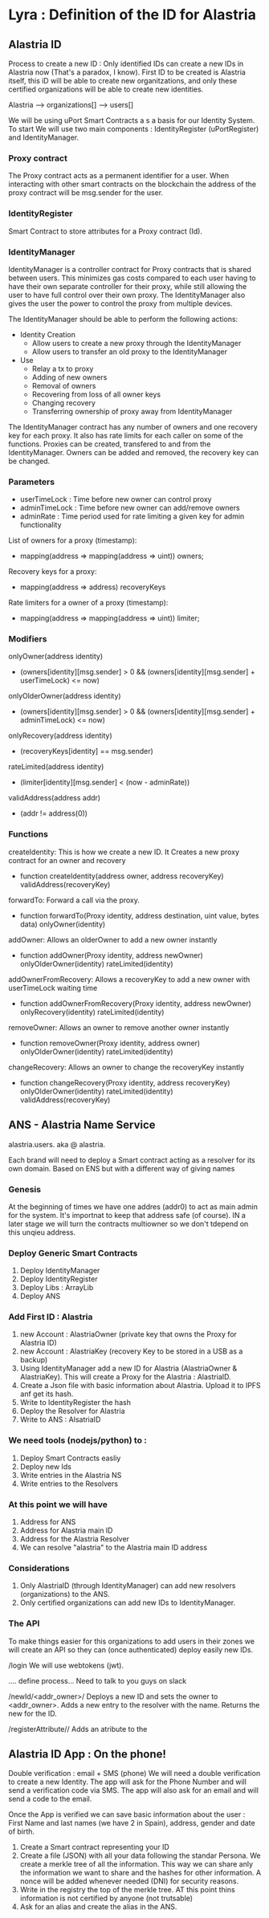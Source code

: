 # Lyra : Definition of the ID for Alastria

## Alastria ID

Process to create a new ID : Only identified IDs can create a new IDs in Alastria now (That's a paradox, I know). First ID to be created is Alastria itself, this iD will be able to create new organitzations, and only these certified organizations will be able to create new identities.

Alastria --> organizations[] --> users[]

We will be using uPort Smart Contracts a s a basis for our Identity System. To start We will use two main components : IdentityRegister (uPortRegister) and IdentityManager.

### Proxy contract
The Proxy contract acts as a permanent identifier for a user. When interacting with other smart contracts on the blockchain the address of the proxy contract will be msg.sender for the user.

### IdentityRegister
Smart Contract to store attributes for a Proxy contract (Id).

### IdentityManager
IdentityManager is a controller contract for Proxy contracts that is shared between users. This minimizes gas costs compared to each user having to have their own separate controller for their proxy, while still allowing the user to have full control over their own proxy. The IdentityManager also gives the user the power to control the proxy from multiple devices.

The IdentityManager should be able to perform the following actions:

- Identity Creation
  - Allow users to create a new proxy through the IdentityManager
  - Allow users to transfer an old proxy to the IdentityManager
- Use
  - Relay a tx to proxy
  - Adding of new owners
  - Removal of owners
  - Recovering from loss of all owner keys
  - Changing recovery
  - Transferring ownership of proxy away from IdentityManager

The IdentityManager contract has any number of owners and one recovery key for each proxy. It also has rate limits for each caller on some of the functions. Proxies can be created, transfered to and from the IdentityManager. Owners can be added and removed, the recovery key can be changed.

### Parameters

- userTimeLock : Time before new owner can control proxy
- adminTimeLock : Time before new owner can add/remove owners
- adminRate : Time period used for rate limiting a given key for admin functionality

List of owners for a proxy (timestamp):
- mapping(address => mapping(address => uint)) owners;

Recovery keys for a proxy:
- mapping(address => address) recoveryKeys

Rate limiters for a owner of a proxy (timestamp):
- mapping(address => mapping(address => uint)) limiter;

### Modifiers

onlyOwner(address identity)
- (owners[identity][msg.sender] > 0 && (owners[identity][msg.sender] + userTimeLock) <= now)

onlyOlderOwner(address identity)
- (owners[identity][msg.sender] > 0 && (owners[identity][msg.sender] + adminTimeLock) <= now)

onlyRecovery(address identity)
- (recoveryKeys[identity] == msg.sender)

rateLimited(address identity)
- (limiter[identity][msg.sender] < (now - adminRate))

validAddress(address addr)
- (addr != address(0))

### Functions

createIdentity: This is how we create a new ID. It Creates a new proxy contract for an owner and recovery
- function createIdentity(address owner, address recoveryKey) validAddress(recoveryKey)

forwardTo: Forward a call via the proxy.
- function forwardTo(Proxy identity, address destination, uint value, bytes data) onlyOwner(identity)

addOwner: Allows an olderOwner to add a new owner instantly
- function addOwner(Proxy identity, address newOwner) onlyOlderOwner(identity) rateLimited(identity)

addOwnerFromRecovery: Allows a recoveryKey to add a new owner with userTimeLock waiting time
- function addOwnerFromRecovery(Proxy identity, address newOwner) onlyRecovery(identity) rateLimited(identity)

removeOwner: Allows an owner to remove another owner instantly
- function removeOwner(Proxy identity, address owner) onlyOlderOwner(identity) rateLimited(identity)

changeRecovery: Allows an owner to change the recoveryKey instantly
- function changeRecovery(Proxy identity, address recoveryKey) onlyOlderOwner(identity) rateLimited(identity) validAddress(recoveryKey)

## ANS - Alastria Name Service

alastria.users.<alias> aka @<alias>
alastria.<brand>

Each brand will need to deploy a Smart contract acting as a resolver for its own domain.
Based on ENS but with a different way of giving names

### Genesis

At the beginning of times we have one addres (addr0) to act as main admin for the system. It's importnat to keep that address safe (of course). IN a later stage we will turn the contracts multiowner so we don't tdepend on this unqieu address.

### Deploy Generic Smart Contracts
1. Deploy IdentityManager
2. Deploy IdentityRegister
3. Deploy Libs : ArrayLib
4. Deploy ANS

### Add First ID : Alastria
1. new Account : AlastriaOwner (private key that owns the Proxy for Alastria ID)
2. new Account : AlastriaKey (recovery Key to be stored in a USB as a backup)
3. Using IdentityManager add a new ID for Alastria (AlastriaOwner & AlastriaKey). This will create a Proxy for the Alastria : AlastriaID.
4. Create a Json file with basic information about Alastria. Upload it to IPFS anf get its hash.
5. Write to IdentityRegister the hash
6. Deploy the Resolver for Alastria
7. Write to ANS : AlsatriaID

### We need tools (nodejs/python) to :
1. Deploy Smart Contracts easliy
2. Deploy new Ids
3. Write entries in the Alastria NS
4. Write entries to the Resolvers

### At this point we will have
1. Address for ANS
2. Address for Alastria main ID
3. Address for the Alastria Resolver
4. We can resolve "alastria" to the Alastria main ID address

### Considerations
1. Only AlastriaID (through IdentityManager) can add new resolvers (organizations) to the ANS.
2. Only certified organizations can add new IDs to IdentityManager.

### The API
To make things easier for this organizations to add users in their zones we will create an API so they can (once authenticated) deploy easily new IDs.

/login
We will use webtokens (jwt).

.... define process... Need to talk to you guys on slack

/newId/<addr_owner>/<name>
Deploys a new ID and sets the owner to <addr_owner>. Adds a new entry to the resolver with the name. Returns the new <addr> for the ID.

/registerAttribute/<addr>/<attribute>
Adds an atribute to the <addr>

## Alastria ID App : On the phone!
Double verification : email + SMS (phone)
We will need a double verification to create a new Identity. The app will ask for the Phone Number and will send a verification code via SMS. The app will also ask for an email and will send a code to the email.

Once the App is verified we can save basic information about the user : First Name and last names (we have 2 in Spain), address, gender and date of birth.

1. Create a Smart contract representing your ID
2. Create a file (JSON) with all your data following the standar Persona. We create a merkle tree of all the information. This way we can share anly the information we want to share and the hashes for other information. A nonce will be added whenever needed (DNI) for security reasons.
3. Write in the registry the top of the merkle tree. AT this point thins information is not certified by anyone (not trutsable)
4. Ask for an alias and create the alias in the ANS.
